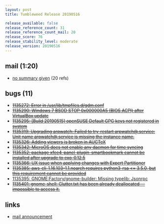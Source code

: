```yaml
---
layout: post
title: Tumbleweed Release 20190516

release_available: false
release_reference_count: 31
release_reference_count_mail: 20
release_score: 76
release_stability_level: moderate
release_version: 20190516
---
```


## mail (1:20)

- [no summary given](https://lists.opensuse.org/opensuse-factory/2019-05/msg00169.html) (20 refs)

## bugs (11)

<!--more-->

- ~~[1135272: Error in /usr/lib/tmpfiles.d/gdm.conf](https://bugzilla.opensuse.org/show_bug.cgi?id=1135272)~~
- ~~[1135290: Windows 7 BSOD STOP 0x000000A5 (BIOS ACPI) after VirtualBox update](https://bugzilla.opensuse.org/show_bug.cgi?id=1135290)~~
- ~~[1135295: \[Build 20190515\] openSUSE Default GPG keys not registered in system](https://bugzilla.opensuse.org/show_bug.cgi?id=1135295)~~
- ~~[1135319: Upgrading arpwatch: Failed to try-restart arpwatch@.service: Unit name arpwatch@.service is missing the instance name.](https://bugzilla.opensuse.org/show_bug.cgi?id=1135319)~~
- ~~[1135326: Adding  viewers is broken in AUCTeX](https://bugzilla.opensuse.org/show_bug.cgi?id=1135326)~~
- ~~[1135342: MicroOS does not enable any daemon for time syncing](https://bugzilla.opensuse.org/show_bug.cgi?id=1135342)~~
- ~~[1135352: package xfce4-panel-plugin-smartbookmark cannot be installed after upgrade to exo-0.12.5](https://bugzilla.opensuse.org/show_bug.cgi?id=1135352)~~
- ~~[1135366: UX issue when applying changes with Expert Partitioner](https://bugzilla.opensuse.org/show_bug.cgi?id=1135366)~~
- ~~[1135385: aws-cli-1.16.103-1.1.noarch requires python3-rsa <= 3.5.0, but this requirement cannot be provided](https://bugzilla.opensuse.org/show_bug.cgi?id=1135385)~~
- [1135395: GNOME:Factory/gnome-builder: Missing typelib: Jsonrpc](https://bugzilla.opensuse.org/show_bug.cgi?id=1135395)
- ~~[1135401: gnome-shell: Clutter.txt has been already deallocated — impossible to access it.](https://bugzilla.opensuse.org/show_bug.cgi?id=1135401)~~



## links

- [mail announcement](https://lists.opensuse.org/opensuse-factory/2019-05/msg00167.html)
